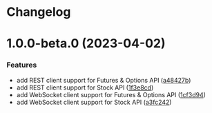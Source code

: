 # Changelog

# 1.0.0-beta.0 (2023-04-02)


### Features

* add REST client support for Futures & Options API ([a48427b](https://github.com/fugle-dev/fugle-marketdata-node/commit/a48427b857c79235093d54fcda2257a3ad09b5a3))
* add REST client support for Stock API ([1f3e8cd](https://github.com/fugle-dev/fugle-marketdata-node/commit/1f3e8cd74a01d3cb7f2945d5c21c76bba9006a21))
* add WebSocket client support for Futures & Options API ([1cf3d94](https://github.com/fugle-dev/fugle-marketdata-node/commit/1cf3d94784373e455defa5b13aa1af9c045706a1))
* add WebSocket client support for Stock API ([a3fc242](https://github.com/fugle-dev/fugle-marketdata-node/commit/a3fc242242df178513fd57ff011367fe03367e07))